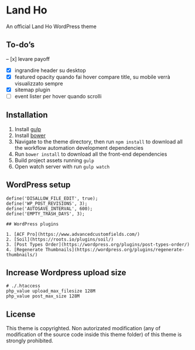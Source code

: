 # Land Ho

An official Land Ho WordPress theme

## To-do’s

– [x] levare payoff
- [x] ingrandire header su desktop
- [x] featured opacity quando fai hover compare title, su mobile verrà visualizzato sempre
- [x] sitemap plugin
- [ ] event lister per hover quando scrolli

## Installation

1. Install [gulp](http://gulpjs.com)
2. Install [bower](https://bower.io/)
3. Navigate to the theme directory, then run `npm install` to download all the workflow automation development dependencies
4. Run `bower install` to download all the front-end dependencies
5. Build project assets running `gulp`
6. Open watch server with run `gulp watch`

## WordPress setup

    define('DISALLOW_FILE_EDIT', true);
    define('WP_POST_REVISIONS', 3);
    define('AUTOSAVE_INTERVAL', 600);
    define('EMPTY_TRASH_DAYS', 3);

    ## WordPress plugins

    1. [ACF Pro](https://www.advancedcustomfields.com/)
    2. [Soil](https://roots.io/plugins/soil/)
    3. [Post Types Order](https://wordpress.org/plugins/post-types-order/)
    4. [Regenerate Thumbnails](https://wordpress.org/plugins/regenerate-thumbnails/)

## Increase Wordpress upload size

    # ./.htaccess
    php_value upload_max_filesize 128M
    php_value post_max_size 128M

## License

This theme is copyrighted. Non autorizated modification (any of modification of the source code inside this theme folder) of this theme is strongly prohibited.
